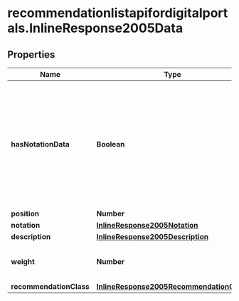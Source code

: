 # recommendationlistapifordigitalportals.InlineResponse2005Data

## Properties

Name | Type | Description | Notes
------------ | ------------- | ------------- | -------------
**hasNotationData** | **Boolean** | Attributes referred to by the notation identifier, beyond notation.instrument.customName, are available.  If this flag is false, it indicates that some notation data for this element is no longer available because the notation may have expired. For answers without notation data, the members position, instrument.customName, weight, description and recommendationClass are retained. | [optional] 
**position** | **Number** | Position of the element. | [optional] 
**notation** | [**InlineResponse2005Notation**](InlineResponse2005Notation.md) |  | [optional] 
**description** | [**InlineResponse2005Description**](InlineResponse2005Description.md) |  | [optional] 
**weight** | **Number** | Weight of this list element. If set for at least one list element, the sum off all weights of an element list must be 1. | [optional] 
**recommendationClass** | [**InlineResponse2005RecommendationClass**](InlineResponse2005RecommendationClass.md) |  | [optional] 


